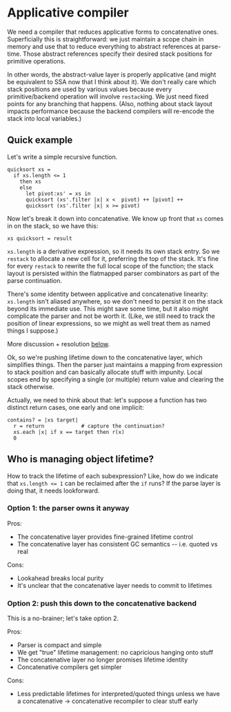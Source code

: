 # Applicative compiler
We need a compiler that reduces applicative forms to concatenative ones.
Superficially this is straightforward: we just maintain a scope chain in memory
and use that to reduce everything to abstract references at parse-time. Those
abstract references specify their desired stack positions for primitive
operations.

In other words, the abstract-value layer is properly applicative (and might be
equivalent to SSA now that I think about it). We don't really care which stack
positions are used by various values because every primitive/backend operation
will involve `restack`ing. We just need fixed points for any branching that
happens. (Also, nothing about stack layout impacts performance because the
backend compilers will re-encode the stack into local variables.)

## Quick example
Let's write a simple recursive function.

```
quicksort xs =
  if xs.length <= 1
    then xs
    else
      let pivot:xs' = xs in
      quicksort (xs'.filter |x| x <  pivot) ++ [pivot] ++
      quicksort (xs'.filter |x| x >= pivot)
```

Now let's break it down into concatenative. We know up front that `xs` comes in
on the stack, so we have this:

```
xs quicksort = result
```

`xs.length` is a derivative expression, so it needs its own stack entry. So we
`restack` to allocate a new cell for it, preferring the top of the stack. It's
fine for every `restack` to rewrite the full local scope of the function; the
stack layout is persisted within the flatmapped parser combinators as part of
the parse continuation.

There's some identity between applicative and concatenative linearity:
`xs.length` isn't aliased anywhere, so we don't need to persist it on the stack
beyond its immediate use. This might save some time, but it also might
complicate the parser and not be worth it. (Like, we still need to track the
position of linear expressions, so we might as well treat them as named things I
suppose.)

More discussion + resolution [below](#who-is-managing-object-lifetime).

Ok, so we're pushing lifetime down to the concatenative layer, which simplifies
things. Then the parser just maintains a mapping from expression to stack
position and can basically allocate stuff with impunity. Local scopes end by
specifying a single (or multiple) return value and clearing the stack otherwise.

Actually, we need to think about that: let's suppose a function has two distinct
return cases, one early and one implicit:

```
contains? = |xs target|
  r = return            # capture the continuation?
  xs.each |x| if x == target then r(x)
  0
```

## Who is managing object lifetime?
How to track the lifetime of each subexpression? Like, how do we indicate that
`xs.length <= 1` can be reclaimed after the `if` runs? If the parse layer is
doing that, it needs lookforward.

### Option 1: the parser owns it anyway
Pros:

- The concatenative layer provides fine-grained lifetime control
- The concatenative layer has consistent GC semantics -- i.e. quoted vs real

Cons:

- Lookahead breaks local purity
- It's unclear that the concatenative layer needs to commit to lifetimes

### Option 2: push this down to the concatenative backend
This is a no-brainer; let's take option 2.

Pros:

- Parser is compact and simple
- We get "true" lifetime management: no capricious hanging onto stuff
- The concatenative layer no longer promises lifetime identity
- Concatenative compilers get simpler

Cons:

- Less predictable lifetimes for interpreted/quoted things unless we have a
  concatenative -> concatenative recompiler to clear stuff early
